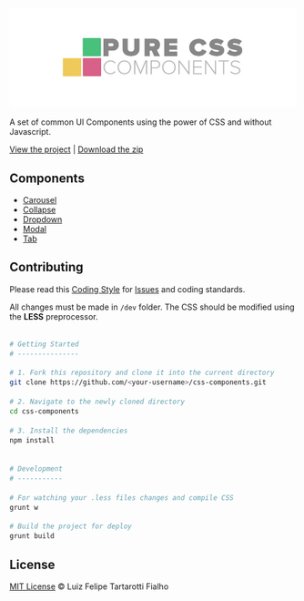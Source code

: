 ![Pure CSS Components Logo](logo-pcc.jpg "Pure CSS Components")

A set of common UI Components using the power of CSS and without Javascript.

[View the project](http://www.felipefialho.com/css-components) |
[Download the zip](http://www.felipefialho.com/css-components/build/css-components.zip)

## Components

* [Carousel](http://www.felipefialho.com/css-components/#component-carousel "Carousel")
* [Collapse](http://www.felipefialho.com/css-components/#component-collapse "Collapse")
* [Dropdown](http://www.felipefialho.com/css-components/#component-dropdown "Dropdown")
* [Modal](http://www.felipefialho.com/css-components/#component-modal "Modal")
* [Tab](http://www.felipefialho.com/css-components/#component-tab "Tab")

## Contributing

Please read this [Coding Style](https://github.com/LFeh/coding-style/) for [Issues](https://github.com/LFeh/css-components/issues) and coding standards.

All changes must be made in `/dev` folder. The CSS should be modified using the **LESS** preprocessor.

  ```bash

  # Getting Started
  # ---------------

  # 1. Fork this repository and clone it into the current directory
  git clone https://github.com/<your-username>/css-components.git  

  # 2. Navigate to the newly cloned directory
  cd css-components

  # 3. Install the dependencies
  npm install


  # Development
  # -----------

  # For watching your .less files changes and compile CSS
  grunt w

  # Build the project for deploy
  grunt build
  ```

## License

[MIT License](http://felipefialho.mit-license.org/) © Luiz Felipe Tartarotti Fialho

